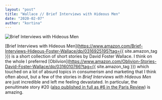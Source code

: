 ```yaml
---
layout: "post"
title: "Wallace // Brief Interviews with Hideous Men"
date: "2020-02-07"
author: "kortina"
---
```



![Brief Interviews with Hideous Men](https://cdn-images-1.medium.com/max/600/0*sBqrkth2izIqB1Wn.jpg)

[Brief Interviews with Hideous Men](https://www.amazon.com/Brief-Interviews-Hideous-Foster-Wallace/dp/0316925195?tag={{ site.amazon_tag }}) is a short collection of short stories by David Foster Wallace. I think on the whole I preferred [Oblivion](https://www.amazon.com/Oblivion-Stories-David-Foster-Wallace/dp/0316010766?tag={{ site.amazon_tag }}) which touched on a lot of absurd topics in consumerism and marketing that I think often about, but a few of the stories in *Brief Interviews with Hideous Men* are just incredible and left me feeling devastated. In particular, the penultimate story #20 ([also published in full as #6 in the Paris Review](https://www.theparisreview.org/fiction/1225/brief-interviews-with-hideous-men-david-foster-wallace)) is amazing.

